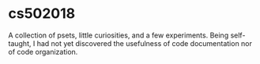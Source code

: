 # cs502018
A collection of psets, little curiosities, and a few experiments. Being self-taught, I had not yet discovered the usefulness of code documentation nor of code organization.
